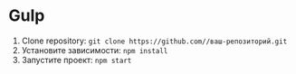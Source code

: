# Gulp
1. Clone repository: `git clone https://github.com//ваш-репозиторий.git`
2. Установите зависимости: `npm install`
3. Запустите проект: `npm start`

